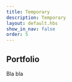 ```yaml
---
title: Temporary
description: Temporary
layout: default.hbs
show_in_nav: false
order: 5
---
```


## Portfolio

Bla bla